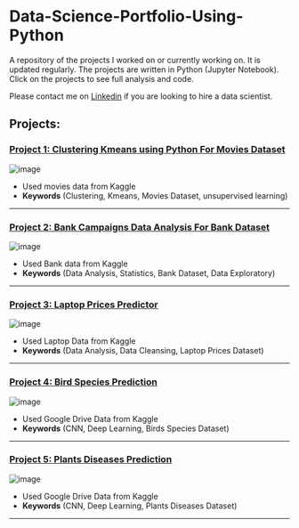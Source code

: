 # Data-Science-Portfolio-Using-Python
 
A repository of the projects I worked on or currently working on. It is updated regularly. The projects are written in Python (Jupyter Notebook). Click on the projects to see full analysis and code.

Please contact me on [Linkedin](https://www.linkedin.com/in/mostafafakhra) if you are looking to hire a data scientist.
 
## Projects:

###  [Project 1: Clustering Kmeans using Python For Movies Dataset](https://github.com/mostafafakhra/Data-Science-Portfolio-Using-Python/blob/main/Clustering/Clustering-Kmeans-using-Python-For-Movies-Dataset/Movies%20Dataset.ipynb)
![image](https://github.com/mostafafakhra/Data-Science-Portfolio-Using-Python/blob/main/Clustering/Clustering-Kmeans-using-Python-For-Movies-Dataset/1.png)
* Used movies data from Kaggle
* **Keywords** (Clustering, Kmeans, Movies Dataset, unsupervised learning)

---

###  [Project 2: Bank Campaigns Data Analysis For Bank Dataset](https://github.com/mostafafakhra/Data-Science-Portfolio-Using-Python/blob/main/Data%20Analysis/Bank%20Campaigns/Bank%20Campaigns%20Data%20Analysis.ipynb)
![image](https://github.com/mostafafakhra/Data-Science-Portfolio-Using-Python/blob/main/Data%20Analysis/Bank%20Campaigns/1.jpg)
* Used Bank data from Kaggle
* **Keywords** (Data Analysis, Statistics, Bank Dataset, Data Exploratory)

---

###  [Project 3: Laptop Prices Predictor](https://github.com/mostafafakhra/Data-Science-Portfolio-Using-Python/blob/main/Laptop%20Prices%20Predictor/Laptop%20Price%20Predictor.ipynb)
![image](https://github.com/mostafafakhra/Data-Science-Portfolio-Using-Python/blob/main/Laptop%20Prices%20Predictor/1.jpg)
* Used Laptop Data from Kaggle
* **Keywords** (Data Analysis, Data Cleansing, Laptop Prices Dataset)

---

###  [Project 4: Bird Species Prediction](https://github.com/mostafafakhra/Data-Science-Portfolio-Using-Python/blob/main/Bird%20Species%20Prediction/Bird_Species_Prediction.ipynb)
![image](https://github.com/mostafafakhra/Data-Science-Portfolio-Using-Python/blob/main/Bird%20Species%20Prediction/Screenshot%202022-05-27%20191051.jpg)
* Used Google Drive Data from Kaggle
* **Keywords** (CNN, Deep Learning, Birds Species Dataset)

---

###  [Project 5: Plants Diseases Prediction](https://github.com/mostafafakhra/Data-Science-Portfolio-Using-Python/blob/main/Plant%20Diseases%20Prediction/Plant_Diseases_Prediction_using_CNN.ipynb)
![image](https://github.com/mostafafakhra/Data-Science-Portfolio-Using-Python/blob/main/Plant%20Diseases%20Prediction/Plants%20Sample%20Image.jpg)
* Used Google Drive Data from Kaggle
* **Keywords** (CNN, Deep Learning, Plants Diseases Dataset)

---
